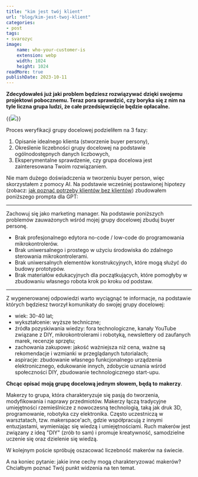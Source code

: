 ```yaml
---
title: "kim jest twój klient"
url: "blog/kim-jest-twoj-klient"
categories:
- post
tags:
- svarozyc
image:
    name: who-your-customer-is
    extension: webp
    width: 1024
    height: 1024
readMore: true
publishDate: 2023-10-11
---
```

**Zdecydowałeś już jaki problem będziesz rozwiązywać dzięki swojemu projektowi pobocznemu. Teraz pora sprawdzić, czy boryka się z nim na tyle liczna grupa ludzi, że całe przedsięwzięcie będzie opłacalne.**
<!--more-->
{{<image src="who-your-customer-is.webp" caption="who-your-customer-is" displayCaption="false">}}

Proces weryfikacji grupy docelowej podzieliłem na 3 fazy:
1. Opisanie idealnego klienta (stworzenie buyer persony),
2. Określenie liczebności grupy docelowej na podstawie ogólnodostępnych danych liczbowych,
3. Eksperymentalne sprawdzenie, czy grupa docelowa jest zainteresowana Twoim rozwiązaniem.

Nie mam dużego doświadczenia w tworzeniu buyer person, więc skorzystałem z pomocy AI. Na podstawie wcześniej postawionej hipotezy (zobacz: [jak poznać potrzeby klientów bez klientów](/blog/jak-poznac-potrzeby-klientow-bez-klientow/)) zbudowałem poniższego prompta dla GPT:

---

Zachowuj się jako marketing manager. Na podstawie poniższych problemów zauważonych wśród mojej grupy docelowej zbuduj buyer personę.
* Brak profesjonalnego edytora no-code / low-code do programowania mikrokontrolerów.
* Brak uniwersalnego i prostego w użyciu środowiska do zdalnego sterowania mikrokontrolerami.
* Brak uniwersalnych elementów konstrukcyjnych, które mogą służyć do budowy prototypów.
* Brak materiałów edukacyjnych dla początkujących, które pomogłyby w zbudowaniu własnego robota krok po kroku od podstaw.

---

Z wygenerowanej odpowiedzi warto wyciągnąć te informacje, na podstawie których będziesz tworzył komunikaty do swojej grupy docelowej:
* wiek: 30-40 lat;
* wykształcenie: wyższe techniczne;
* źródła pozyskiwania wiedzy: fora technologiczne, kanały YouTube związane z DIY, mikrokontrolerami i robotyką, newslettery od zaufanych marek, recenzje sprzętu;
* zachowania zakupowe: jakość ważniejsza niż cena, ważne są rekomendacje i wzmianki w przeglądanych tutorialach;
* aspiracje: zbudowanie własnego funkcjonalnego urządzenia elektronicznego, edukowanie innych, zdobycie uznania wśród społeczności DIY, zbudowanie technologicznego start-upu.

**Chcąc opisać moją grupę docelową jednym słowem, będą to makerzy**.

Makerzy to grupa, która charakteryzuje się pasją do tworzenia, modyfikowania i naprawy przedmiotów. Makerzy łączą tradycyjne umiejętności rzemieślnicze z nowoczesną technologią, taką jak druk 3D, programowanie, robotyka czy elektronika. Często uczestniczą w warsztatach, tzw. makerspace'ach, gdzie współpracują z innymi entuzjastami, wymieniając się wiedzą i umiejętnościami. Ruch makerów jest związany z ideą "DIY" (zrób to sam) i promuje kreatywność, samodzielne uczenie się oraz dzielenie się wiedzą.

W kolejnym poście spróbuję oszacować liczebność makerów na świecie.

A na koniec pytanie: jakie inne cechy mogą charakteryzować makerów? Chciałbym poznać Twój punkt widzenia na ten temat.